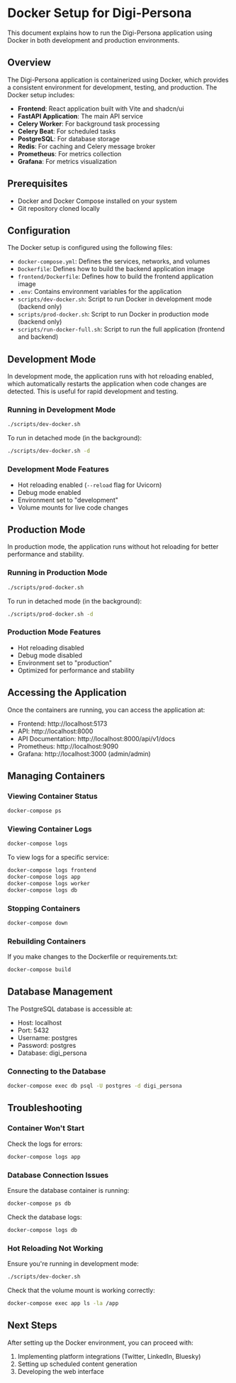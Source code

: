 # Docker Setup for Digi-Persona

This document explains how to run the Digi-Persona application using Docker in both development and production environments.

## Overview

The Digi-Persona application is containerized using Docker, which provides a consistent environment for development, testing, and production. The Docker setup includes:

- **Frontend**: React application built with Vite and shadcn/ui
- **FastAPI Application**: The main API service
- **Celery Worker**: For background task processing
- **Celery Beat**: For scheduled tasks
- **PostgreSQL**: For database storage
- **Redis**: For caching and Celery message broker
- **Prometheus**: For metrics collection
- **Grafana**: For metrics visualization

## Prerequisites

- Docker and Docker Compose installed on your system
- Git repository cloned locally

## Configuration

The Docker setup is configured using the following files:

- `docker-compose.yml`: Defines the services, networks, and volumes
- `Dockerfile`: Defines how to build the backend application image
- `frontend/Dockerfile`: Defines how to build the frontend application image
- `.env`: Contains environment variables for the application
- `scripts/dev-docker.sh`: Script to run Docker in development mode (backend only)
- `scripts/prod-docker.sh`: Script to run Docker in production mode (backend only)
- `scripts/run-docker-full.sh`: Script to run the full application (frontend and backend)

## Development Mode

In development mode, the application runs with hot reloading enabled, which automatically restarts the application when code changes are detected. This is useful for rapid development and testing.

### Running in Development Mode

```bash
./scripts/dev-docker.sh
```

To run in detached mode (in the background):

```bash
./scripts/dev-docker.sh -d
```

### Development Mode Features

- Hot reloading enabled (`--reload` flag for Uvicorn)
- Debug mode enabled
- Environment set to "development"
- Volume mounts for live code changes

## Production Mode

In production mode, the application runs without hot reloading for better performance and stability.

### Running in Production Mode

```bash
./scripts/prod-docker.sh
```

To run in detached mode (in the background):

```bash
./scripts/prod-docker.sh -d
```

### Production Mode Features

- Hot reloading disabled
- Debug mode disabled
- Environment set to "production"
- Optimized for performance and stability

## Accessing the Application

Once the containers are running, you can access the application at:

- Frontend: http://localhost:5173
- API: http://localhost:8000
- API Documentation: http://localhost:8000/api/v1/docs
- Prometheus: http://localhost:9090
- Grafana: http://localhost:3000 (admin/admin)

## Managing Containers

### Viewing Container Status

```bash
docker-compose ps
```

### Viewing Container Logs

```bash
docker-compose logs
```

To view logs for a specific service:

```bash
docker-compose logs frontend
docker-compose logs app
docker-compose logs worker
docker-compose logs db
```

### Stopping Containers

```bash
docker-compose down
```

### Rebuilding Containers

If you make changes to the Dockerfile or requirements.txt:

```bash
docker-compose build
```

## Database Management

The PostgreSQL database is accessible at:

- Host: localhost
- Port: 5432
- Username: postgres
- Password: postgres
- Database: digi_persona

### Connecting to the Database

```bash
docker-compose exec db psql -U postgres -d digi_persona
```

## Troubleshooting

### Container Won't Start

Check the logs for errors:

```bash
docker-compose logs app
```

### Database Connection Issues

Ensure the database container is running:

```bash
docker-compose ps db
```

Check the database logs:

```bash
docker-compose logs db
```

### Hot Reloading Not Working

Ensure you're running in development mode:

```bash
./scripts/dev-docker.sh
```

Check that the volume mount is working correctly:

```bash
docker-compose exec app ls -la /app
```

## Next Steps

After setting up the Docker environment, you can proceed with:

1. Implementing platform integrations (Twitter, LinkedIn, Bluesky)
2. Setting up scheduled content generation
3. Developing the web interface
